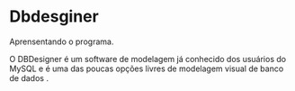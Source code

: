 # Dbdesginer

Aprensentando o programa.

O DBDesigner  é um software de modelagem já conhecido dos usuários do MySQL e é uma das poucas opções livres de modelagem visual de banco de dados .
